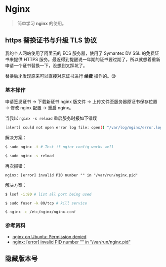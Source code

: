 # Nginx

> 简单学习 **nginx** 的使用。

## https 替换证书与升级 TLS 协议

我的个人网站使用了阿里云的 ECS 服务器，使用了 Symantec DV SSL 的免费证书来提供 HTTPS 服务。最近得到提醒说一年期的证书要过期了，所以就想着重新申请一个证书替换一下，没想到又踩坑了。

替换后才发现原来可以直接对原证书进行 **续费** 操作的。😪

### 基本操作

申请签发证书 → 下载新证书 nginx 版文件 → 上传文件至服务器原证书保存位置 → 修改 nginx 配置 → 重启 nginx。

当我以 `nginx -s reload` 重启服务时报如下错误

```bash
[alert] could not open error log file: open() "/var/log/nginx/error.log" failed (13: Permission denied)
```

解决方案：

```bash
$ sudo nginx -t # Test if nginx config works well

$ sudo nginx -s reload
```

再次报错：

```
nginx: [error] invalid PID number "" in "/var/run/nginx.pid"
```

解决方案：

```bash
$ lsof -i:80 # list all port being used

$ sudo fuser -k 80/tcp # kill service

$ nginx -c /etc/nginx/nginx.conf
```

### 参考资料

- [nginx on Ubuntu: Permission denied](https://stackoverflow.com/questions/18714902/nginx-on-ubuntu-permission-denied?answertab=votes#tab-top)
- [nginx: [error] invalid PID number "" in "/var/run/nginx.pid"](https://www.jianshu.com/p/376038b76221)

## 隐藏版本号

```

```
